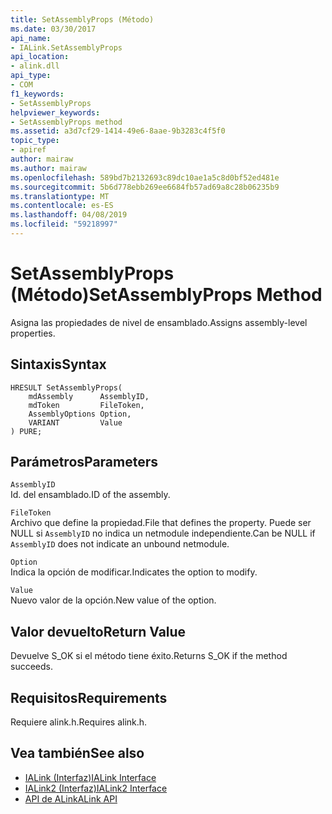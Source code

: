 ```yaml
---
title: SetAssemblyProps (Método)
ms.date: 03/30/2017
api_name:
- IALink.SetAssemblyProps
api_location:
- alink.dll
api_type:
- COM
f1_keywords:
- SetAssemblyProps
helpviewer_keywords:
- SetAssemblyProps method
ms.assetid: a3d7cf29-1414-49e6-8aae-9b3283c4f5f0
topic_type:
- apiref
author: mairaw
ms.author: mairaw
ms.openlocfilehash: 589bd7b2132693c89dc10ae1a5c8d0bf52ed481e
ms.sourcegitcommit: 5b6d778ebb269ee6684fb57ad69a8c28b06235b9
ms.translationtype: MT
ms.contentlocale: es-ES
ms.lasthandoff: 04/08/2019
ms.locfileid: "59218997"
---
```

# <a name="setassemblyprops-method"></a><span data-ttu-id="911bb-102">SetAssemblyProps (Método)</span><span class="sxs-lookup"><span data-stu-id="911bb-102">SetAssemblyProps Method</span></span>
<span data-ttu-id="911bb-103">Asigna las propiedades de nivel de ensamblado.</span><span class="sxs-lookup"><span data-stu-id="911bb-103">Assigns assembly-level properties.</span></span>  
  
## <a name="syntax"></a><span data-ttu-id="911bb-104">Sintaxis</span><span class="sxs-lookup"><span data-stu-id="911bb-104">Syntax</span></span>  
  
```  
HRESULT SetAssemblyProps(  
    mdAssembly      AssemblyID,  
    mdToken         FileToken,  
    AssemblyOptions Option,  
    VARIANT         Value  
) PURE;  
```  
  
## <a name="parameters"></a><span data-ttu-id="911bb-105">Parámetros</span><span class="sxs-lookup"><span data-stu-id="911bb-105">Parameters</span></span>  
 `AssemblyID`  
 <span data-ttu-id="911bb-106">Id. del ensamblado.</span><span class="sxs-lookup"><span data-stu-id="911bb-106">ID of the assembly.</span></span>  
  
 `FileToken`  
 <span data-ttu-id="911bb-107">Archivo que define la propiedad.</span><span class="sxs-lookup"><span data-stu-id="911bb-107">File that defines the property.</span></span> <span data-ttu-id="911bb-108">Puede ser NULL si `AssemblyID` no indica un netmodule independiente.</span><span class="sxs-lookup"><span data-stu-id="911bb-108">Can be NULL if `AssemblyID` does not indicate an unbound netmodule.</span></span>  
  
 `Option`  
 <span data-ttu-id="911bb-109">Indica la opción de modificar.</span><span class="sxs-lookup"><span data-stu-id="911bb-109">Indicates the option to modify.</span></span>  
  
 `Value`  
 <span data-ttu-id="911bb-110">Nuevo valor de la opción.</span><span class="sxs-lookup"><span data-stu-id="911bb-110">New value of the option.</span></span>  
  
## <a name="return-value"></a><span data-ttu-id="911bb-111">Valor devuelto</span><span class="sxs-lookup"><span data-stu-id="911bb-111">Return Value</span></span>  
 <span data-ttu-id="911bb-112">Devuelve S_OK si el método tiene éxito.</span><span class="sxs-lookup"><span data-stu-id="911bb-112">Returns S_OK if the method succeeds.</span></span>  
  
## <a name="requirements"></a><span data-ttu-id="911bb-113">Requisitos</span><span class="sxs-lookup"><span data-stu-id="911bb-113">Requirements</span></span>  
 <span data-ttu-id="911bb-114">Requiere alink.h.</span><span class="sxs-lookup"><span data-stu-id="911bb-114">Requires alink.h.</span></span>  
  
## <a name="see-also"></a><span data-ttu-id="911bb-115">Vea también</span><span class="sxs-lookup"><span data-stu-id="911bb-115">See also</span></span>

- [<span data-ttu-id="911bb-116">IALink (Interfaz)</span><span class="sxs-lookup"><span data-stu-id="911bb-116">IALink Interface</span></span>](../../../../docs/framework/unmanaged-api/alink/ialink-interface.md)
- [<span data-ttu-id="911bb-117">IALink2 (Interfaz)</span><span class="sxs-lookup"><span data-stu-id="911bb-117">IALink2 Interface</span></span>](../../../../docs/framework/unmanaged-api/alink/ialink2-interface.md)
- [<span data-ttu-id="911bb-118">API de ALink</span><span class="sxs-lookup"><span data-stu-id="911bb-118">ALink API</span></span>](../../../../docs/framework/unmanaged-api/alink/index.md)

